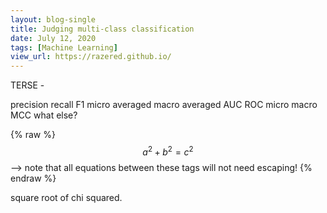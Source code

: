 ```yaml
---
layout: blog-single
title: Judging multi-class classification
date: July 12, 2020
tags: [Machine Learning]
view_url: https://razered.github.io/
---
```


TERSE -

precision recall F1
micro averaged
macro averaged
AUC ROC micro macro
MCC
what else?

{% raw %}
  $$a^2 + b^2 = c^2$$ --> note that all equations between these tags will not need escaping! 
{% endraw %}

square root of chi squared.